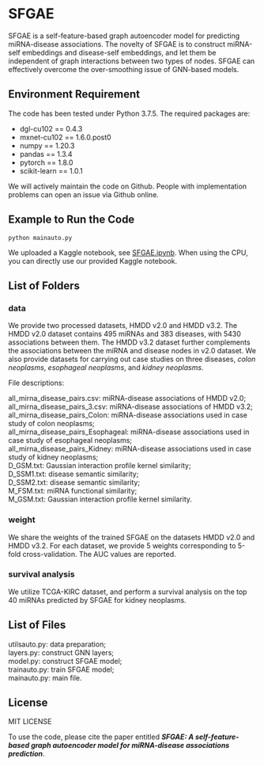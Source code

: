 # SFGAE

SFGAE is a self-feature-based graph autoencoder model for predicting miRNA-disease associations. The novelty of SFGAE is to construct miRNA-self embeddings and disease-self embeddings, and let them be independent of graph interactions between two types of nodes. SFGAE can effectively overcome the over-smoothing issue of GNN-based models. 

## Environment Requirement
The code has been tested under Python 3.7.5. The required packages are:
- dgl-cu102 == 0.4.3
- mxnet-cu102 == 1.6.0.post0
- numpy == 1.20.3
- pandas == 1.3.4
- pytorch == 1.8.0
- scikit-learn == 1.0.1

We will actively maintain the code on Github. People with implementation problems can open an issue via Github online. 

## Example to Run the Code

```python mainauto.py```

We uploaded a Kaggle notebook, see [SFGAE.ipynb](https://github.com/AI-luyuan/SFGAE/blob/main/SFGAE.ipynb). When using the CPU, you can directly use our provided Kaggle notebook.

## List of Folders
### data
We provide two processed datasets, HMDD v2.0 and HMDD v3.2. 
The HMDD v2.0 dataset contains 495 miRNAs and 383 diseases, with 5430 associations between them.
The HMDD v3.2 dataset further complements the associations between the miRNA and disease nodes in v2.0 dataset. 
We also provide datasets for carrying out case studies on three diseases, *colon neoplasms*, *esophageal neoplasms*, and *kidney neoplasms*.

File descriptions:

all_mirna_disease_pairs.csv: miRNA-disease associations of HMDD v2.0; \
all_mirna_disease_pairs_3.csv: miRNA-disease associations of HMDD v3.2; \
all_mirna_disease_pairs_Colon: miRNA-disease associations used in case study of colon neoplasms;\
all_mirna_disease_pairs_Esophageal: miRNA-disease associations used in case study of esophageal neoplasms;\
all_mirna_disease_pairs_Kidney: miRNA-disease associations used in case study of kidney neoplasms;\
D_GSM.txt: Gaussian interaction profile kernel similarity;\
D_SSM1.txt: disease semantic similarity;\
D_SSM2.txt: disease semantic similarity;\
M_FSM.txt: miRNA functional similarity;\
M_GSM.txt: Gaussian interaction profile kernel similarity.


### weight
We share the weights of the trained SFGAE on the datasets HMDD v2.0 and HMDD v3.2. For each dataset, we provide 5 weights corresponding to 5-fold cross-validation. The AUC values are reported.

### survival analysis
We utilize TCGA-KIRC dataset, and perform a survival analysis on the top 40 miRNAs predicted by SFGAE for kidney neoplasms. 

## List of Files
utilsauto.py: data preparation;\
layers.py: construct GNN layers;\
model.py: construct SFGAE model;\
trainauto.py: train SFGAE model;\
mainauto.py: main file.

## License
MIT LICENSE

To use the code, please cite the paper entitled ***SFGAE: A self-feature-based graph autoencoder model for miRNA-disease associations prediction***.

